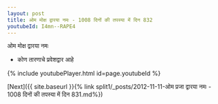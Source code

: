 ```yaml
---
layout: post
title: ओम मोक्ष द्वारया नमः - 1008 दिनों की तपस्या में दिन 832
youtubeId: I4mn--RAPE4
---
```

 
 
 ओम मोक्ष द्वारया नमः  
 
 - कोण तारणाचे प्रवेशद्वार आहे 
 
  
 
  
 
 
 
 
 
 


{% include youtubePlayer.html id=page.youtubeId %}
 
[Next]({{ site.baseurl }}{% link  split1/_posts/2012-11-11-ओम प्रजा द्वारया नमः - 1008 दिनों की तपस्या में दिन 831.md%})
 
